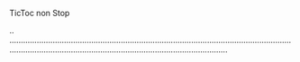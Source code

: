 TicToc non Stop

..
............................................................................................................................................................................................................................